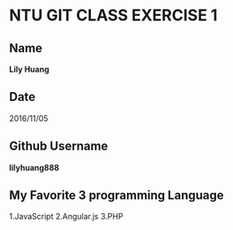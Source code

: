 # NTU GIT CLASS EXERCISE 1

## Name
**Lily Huang**
## Date
2016/11/05
## Github Username
**lilyhuang888**
## My Favorite 3 programming Language
1.JavaScript
2.Angular.js
3.PHP
